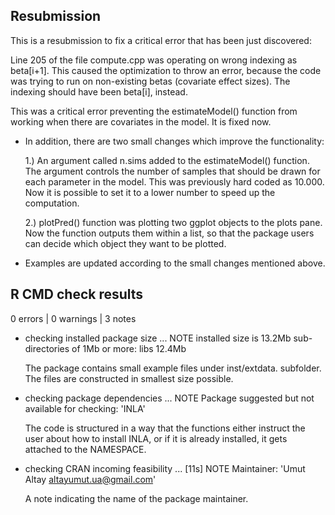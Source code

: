 ## Resubmission
This is a resubmission to fix a critical error that has been just discovered:

Line 205 of the file compute.cpp was operating on wrong indexing as beta[i+1].
This caused the optimization to throw an error, because the code was trying to 
run on non-existing betas (covariate effect sizes). The indexing should have 
been beta[i], instead. 

This was a critical error preventing the estimateModel() function from working
when there are covariates in the model. It is fixed now. 

* In addition, there are two small changes which improve the functionality:

  1.) An argument called n.sims added to the estimateModel() function. The 
  argument controls the number of samples that should be drawn for each parameter
  in the model. This was previously hard coded as 10.000. Now it is possible to 
  set it to a lower number to speed up the computation.
  
  2.) plotPred() function was plotting two ggplot objects to the plots pane. Now
  the function outputs them within a list, so that the package users can decide
  which object they want to be plotted. 

* Examples are updated according to the small changes mentioned above.

  
## R CMD check results

0 errors | 0 warnings | 3 notes 

* checking installed package size ... NOTE
  installed size is 13.2Mb
  sub-directories of 1Mb or more:
  libs  12.4Mb
  
  The package contains small example files under inst/extdata. 
  subfolder. The files are constructed in smallest size possible.
  
* checking package dependencies ... NOTE
  Package suggested but not available for checking: 'INLA'

  The code is structured in a way that the functions either instruct the user 
  about how to install INLA, or if it is already installed, it gets attached to
  the NAMESPACE.

* checking CRAN incoming feasibility ... [11s] NOTE
  Maintainer: 'Umut Altay <altayumut.ua@gmail.com>'

  A note indicating the name of the package maintainer.


  
